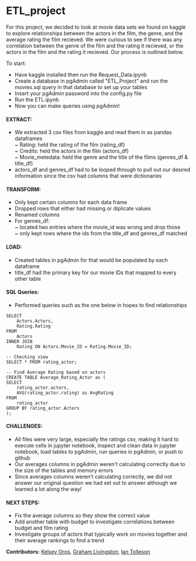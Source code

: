 # ETL_project

For this project, we decided to look at movie data sets we found on kaggle to explore relationships between the actors in the film, the genre, and the average rating the film recieved.  We were curious to see if there was any correlation between the genre of the film and the rating it recieved, or the actors in the film and the rating it recieved.  Our process is outlined below.

To start:
- Have kaggle installed then run the Request_Data.ipynb
- Create a database in pgAdmin called "ETL_Project" and run the movies.sql query in that database to set up your tables
- Insert your pgAdmin password into the config.py file
- Run the ETL.ipynb
- Now you can make queries using pgAdmin!

#### EXTRACT:
- We extracted 3 csv files from kaggle and read them in as pandas dataframes  
	~ Rating: held the rating of the film (rating_df)  
	~ Credits: held the actors in the film (actors_df)  
	~ Movie_metedata: held the genre and the title of the films (genres_df & title_df)  
- actors_df and genres_df had to be looped through to pull out our desired information since the csv had columns that were dictionaries


#### TRANSFORM:
- Only kept certain columns for each data frame
- Dropped rows that either had missing or diplicate values
- Renamed columns
- For genres_df:  
	~ located two entries where the movie_id was wrong and drop those  
	~ only kept rows where the ids from the title_df and genres_df matched  

#### LOAD:
- Created tables in pgAdmin for that would be populated by each dataframe
- title_df had the primary key for our movie IDs that mapped to every other table  

#### SQL Queries:  
- Performed queries such as the one below in hopes to find relationships
```CREATE VIEW rating_actor as
SELECT
	Actors.Actors,
	Rating.Rating
FROM
	Actors
INNER JOIN
	Rating ON Actors.Movie_ID = Rating.Movie_ID;

-- Checking view
SELECT * FROM rating_actor;

-- Find Average Rating based on actors
CREATE TABLE Average_Rating_Actor as (
SELECT
	rating_actor.actors,
	AVG(rating_actor.rating) as AvgRating
FROM
	rating_actor
GROUP BY rating_actor.Actors
);
```


#### CHALLENGES:
- All files were very large, especially the ratings csv, making it hard to execute cells in jupyter notebook, inspect and clean data in jupyter notebook, load tables to pgAdmin, run queries in pgAdmin, or push to github
- Our averages columns in pgAdmin weren't calculating correctly due to the size of the tables and memory errors
- Since averages columns weren't calculating correctly, we did not answer our original question we had set out to answer although we learned a lot along the way!

#### NEXT STEPS:
- Fix the average columns so they show the correct value
- Add another table with budget to investigate correlations between budget and film rating
- Investigate groups of actors that typically work on movies together and their average rankings to find a trend

**Contributors:** [Kelsey Oros](github.com/kelseyoros), [Graham Livingston](github.com/gramlivingston), [Ian Tolleson](github.com/Ian-Tolleson)
